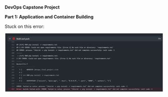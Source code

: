 **DevOps Capstone Project**

**Part 1: Application and Container Building**

Stuck on this error:

![Alt text](assets/image1.png)